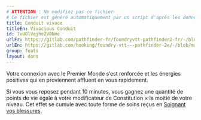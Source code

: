 ```yaml
---
# ATTENTION : Ne modifiez pas ce fichier
# Ce fichier est généré automatiquement par un script d'après les données du module Foundry VTT officiel et de sa traduction
title: Conduit vivace
titleEn: Vivacious Conduit
id: 7vUOlVqjheZV0Nmc
urlFr: https://gitlab.com/pathfinder-fr/foundryvtt-pathfinder2-fr/-/blob/master/data/feats/7vUOlVqjheZV0Nmc.htm
urlEn: https://gitlab.com/hooking/foundry-vtt---pathfinder-2e/-/blob/master/packs/data/feats.db/vivacious-conduit.json
group: feats
layout: dons
---
```

Votre connexion avec le Premier Monde s’est renforcée et les énergies positives qui en proviennent affluent en vous rapidement.

Si vous vous reposez pendant 10 minutes, vous gagnez une quantité de points de vie égale à votre modificateur de Constitution × la moitié de votre niveau. Cet effet se cumule avec toute forme de soins reçus en [Soignant vos blessures](../actions/soigner-les-blessures.md).

